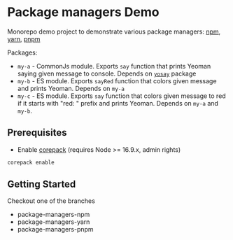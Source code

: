 # Package managers Demo

Monorepo demo project to demonstrate various package managers: [npm](https://docs.npmjs.com/), [yarn](https://classic.yarnpkg.com/lang/en/docs/), [pnpm](https://pnpm.io/motivation)

Packages:
* `my-a` - CommonJs module. Exports `say` function that prints Yeoman saying given message to console. Depends on [`yosay`](https://github.com/yeoman/yosay) package
* `my-b` - ES module. Exports `sayRed` function that colors given message and prints Yeoman. Depends on `my-a`
* `my-c` - ES module. Exports `say` function that colors given message to red if it starts with "red: " prefix and prints Yeoman. Depends on `my-a` and `my-b`. 

## Prerequisites

* Enable [corepack](https://github.com/nodejs/corepack) (requires Node >= 16.9.x, admin rights)
```sh
corepack enable
```

## Getting Started

Checkout one of the branches
* package-managers-npm
* package-managers-yarn
* package-managers-pnpm